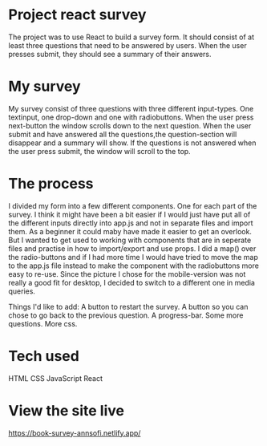 # Project react survey
The project was to use React to build a survey form. It should consist of at least three questions that need to be answered by users. When the user presses submit, they should see a summary of their answers.

# My survey
My survey consist of three questions with three different input-types. One textinput, one drop-down and one with radiobuttons. When the user press next-button the window scrolls down to the next question. When the user submit and have answered all the questions,the question-section will disappear and a summary will show.
If the questions is not answered when the user press submit, the window will scroll to the top.

# The process
I divided my form into a few different components. One for each part of the survey.
I think it might have been a bit easier if I would just have put all of the different inputs directly into app.js and not in separate files and import them. As a beginner it could maby have made it easier to get an overlook. But I wanted to get used to working with components that are in seperate files and practise in how to import/export and use props.
I did a map() over the radio-buttons and if I had more time I would have tried to move the map to the app.js file instead to make the component with the radiobuttons more easy to re-use.
Since the picture I chose for the mobile-version was not really a good fit for desktop, I decided to switch to a different one in media queries.

Things I'd like to add: A button to restart the survey. A button so you can chose to go back to the previous question. A progress-bar. Some more questions. More css.



# Tech used
HTML
CSS
JavaScript
React

# View the site live
https://book-survey-annsofi.netlify.app/
